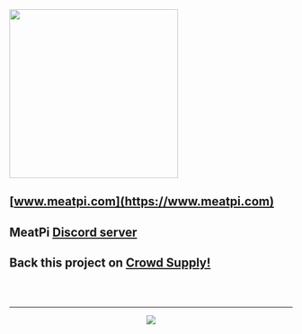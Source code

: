 <img src="https://github.com/slimelec/ollie-hw/blob/master/images/mpi_logo.png" width=300>

[www.meatpi.com](https://www.meatpi.com)
---
## MeatPi [Discord server](https://discord.gg/WXy8KQCE7V)
## Back this project on [**Crowd Supply!**](https://www.crowdsupply.com/meatpi-electronics/ollie-v2)

<br/><br/>

---

<p align="center">
<img src="https://github.com/meatpiHQ/meatpi_ollie_v2/assets/94690098/69110a9d-9b1e-4320-9ca3-c0c38a044bd9" >
</p>


